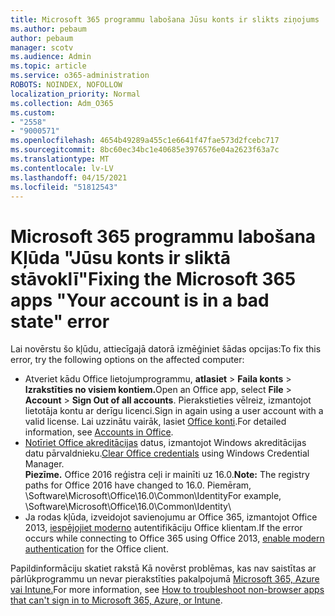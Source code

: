 ```yaml
---
title: Microsoft 365 programmu labošana Jūsu konts ir slikts ziņojums
ms.author: pebaum
author: pebaum
manager: scotv
ms.audience: Admin
ms.topic: article
ms.service: o365-administration
ROBOTS: NOINDEX, NOFOLLOW
localization_priority: Normal
ms.collection: Adm_O365
ms.custom:
- "2558"
- "9000571"
ms.openlocfilehash: 4654b49289a455c1e6641f47fae573d2fcebc717
ms.sourcegitcommit: 8bc60ec34bc1e40685e3976576e04a2623f63a7c
ms.translationtype: MT
ms.contentlocale: lv-LV
ms.lasthandoff: 04/15/2021
ms.locfileid: "51812543"
---
```

# <a name="fixing-the-microsoft-365-apps-your-account-is-in-a-bad-state-error"></a><span data-ttu-id="0a10e-102">Microsoft 365 programmu labošana Kļūda "Jūsu konts ir sliktā stāvoklī"</span><span class="sxs-lookup"><span data-stu-id="0a10e-102">Fixing the Microsoft 365 apps "Your account is in a bad state" error</span></span>

<span data-ttu-id="0a10e-103">Lai novērstu šo kļūdu, attiecīgajā datorā izmēģiniet šādas opcijas:</span><span class="sxs-lookup"><span data-stu-id="0a10e-103">To fix this error, try the following options on the affected computer:</span></span>

- <span data-ttu-id="0a10e-104">Atveriet kādu Office lietojumprogrammu, **atlasiet**  >  **Faila konts**  >  **Izrakstīties no visiem kontiem.**</span><span class="sxs-lookup"><span data-stu-id="0a10e-104">Open an Office app, select **File** > **Account** > **Sign Out of all accounts**.</span></span> <span data-ttu-id="0a10e-105">Pierakstieties vēlreiz, izmantojot lietotāja kontu ar derīgu licenci.</span><span class="sxs-lookup"><span data-stu-id="0a10e-105">Sign in again using a user account with a valid license.</span></span> <span data-ttu-id="0a10e-106">Lai uzzinātu vairāk, lasiet [Office konti](https://support.office.com/article/accounts-in-office-628ea040-f265-49de-b986-be09c3ebf8a9).</span><span class="sxs-lookup"><span data-stu-id="0a10e-106">For detailed information, see [Accounts in Office](https://support.office.com/article/accounts-in-office-628ea040-f265-49de-b986-be09c3ebf8a9).</span></span>
- <span data-ttu-id="0a10e-107">[Notīriet Office akreditācijas](https://docs.microsoft.com/office/troubleshoot/error-messages/another-account-already-signed-in#step-3-clear-cached-credentials-on-the-computer) datus, izmantojot Windows akreditācijas datu pārvaldnieku.</span><span class="sxs-lookup"><span data-stu-id="0a10e-107">[Clear Office credentials](https://docs.microsoft.com/office/troubleshoot/error-messages/another-account-already-signed-in#step-3-clear-cached-credentials-on-the-computer) using Windows Credential Manager.</span></span><br>
  <span data-ttu-id="0a10e-108">**Piezīme.** Office 2016 reģistra ceļi ir mainīti uz 16.0.</span><span class="sxs-lookup"><span data-stu-id="0a10e-108">**Note:** The registry paths for Office 2016 have changed to 16.0.</span></span> <span data-ttu-id="0a10e-109">Piemēram, \Software\Microsoft\Office\16.0\Common\Identity</span><span class="sxs-lookup"><span data-stu-id="0a10e-109">For example, \Software\Microsoft\Office\16.0\Common\Identity</span></span>\
- <span data-ttu-id="0a10e-110">Ja rodas kļūda, izveidojot savienojumu ar Office 365, izmantojot Office 2013, [iespējojiet moderno](https://docs.microsoft.com/microsoft-365/admin/security-and-compliance/enable-modern-authentication) autentifikāciju Office klientam.</span><span class="sxs-lookup"><span data-stu-id="0a10e-110">If the error occurs while connecting to Office 365 using Office 2013, [enable modern authentication](https://docs.microsoft.com/microsoft-365/admin/security-and-compliance/enable-modern-authentication) for the Office client.</span></span>

<span data-ttu-id="0a10e-111">Papildinformāciju skatiet rakstā Kā novērst problēmas, kas nav saistītas ar pārlūkprogrammu un nevar pierakstīties pakalpojumā [Microsoft 365, Azure vai Intune.](https://support.office.com/article/how-to-troubleshoot-non-browser-apps-that-can-t-sign-in-to-office-365-azure-or-intune-3ba1b268-66f6-462c-b0e5-070f5c2603c1)</span><span class="sxs-lookup"><span data-stu-id="0a10e-111">For more information, see [How to troubleshoot non-browser apps that can't sign in to Microsoft  365, Azure, or Intune](https://support.office.com/article/how-to-troubleshoot-non-browser-apps-that-can-t-sign-in-to-office-365-azure-or-intune-3ba1b268-66f6-462c-b0e5-070f5c2603c1).</span></span>

